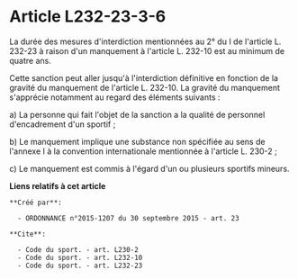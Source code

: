 # Article L232-23-3-6

La durée des mesures d'interdiction mentionnées au 2° du I de l'article L. 232-23 à raison d'un manquement à l'article L.
232-10 est au minimum de quatre ans. 

Cette sanction peut aller jusqu'à l'interdiction définitive en fonction de la gravité du manquement de l'article L. 232-10.
La gravité du manquement s'apprécie notamment au regard des éléments suivants : 

a) La personne qui fait l'objet de la sanction a la qualité de personnel d'encadrement d'un sportif ; 

b) Le manquement implique une substance non spécifiée au sens de l'annexe I à la convention internationale mentionnée à
l'article L. 230-2 ; 

c) Le manquement est commis à l'égard d'un ou plusieurs sportifs mineurs.

**Liens relatifs à cet article**

	**Créé par**:

	  - ORDONNANCE n°2015-1207 du 30 septembre 2015 - art. 23

	**Cite**:

	  - Code du sport. - art. L230-2
	  - Code du sport. - art. L232-10
	  - Code du sport. - art. L232-23

